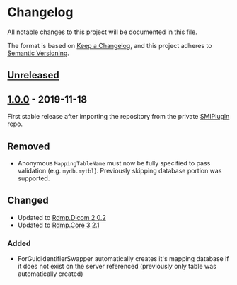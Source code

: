 
# Changelog

All notable changes to this project will be documented in this file.

The format is based on [Keep a Changelog](https://keepachangelog.com/en/1.0.0/), and this project adheres to [Semantic Versioning](https://semver.org/spec/v2.0.0.html).

## [Unreleased]

## [1.0.0] - 2019-11-18

First stable release after importing the repository from the private [SMIPlugin](https://github.com/HicServices/SMIPlugin) repo.

## Removed

- Anonymous `MappingTableName` must now be fully specified to pass validation (e.g. `mydb.mytbl`).  Previously skipping database portion was supported.

## Changed

- Updated to [Rdmp.Dicom 2.0.2](https://github.com/HicServices/RdmpDicom/blob/master/CHANGELOG.md#202-2019-11-13)
- Updated to [Rdmp.Core 3.2.1](https://github.com/HicServices/RDMP/blob/develop/CHANGELOG.md#321---2019-10-30)

### Added

- ForGuidIdentifierSwapper automatically creates it's mapping database if it does not exist on the server referenced (previously only table was automatically created)

[Unreleased]: https://github.com/SMI/SmiServices/compare/1.0.0...develop
[1.0.0]: https://github.com/SMI/SmiServices/releases/tag/1.0.0
